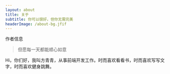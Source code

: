 ```yaml
---
layout: about
title: 关于
subtitle: 你可以很好，但你无需完美
headerImage: /about-bg.jfif
---
```


作者信息

> 但愿每一天都能顺心如意


Hi，你们好，我叫方青青，从事前端开发工作。时而喜欢看看书，时而喜欢写写文字，时而喜欢健身跳舞。

